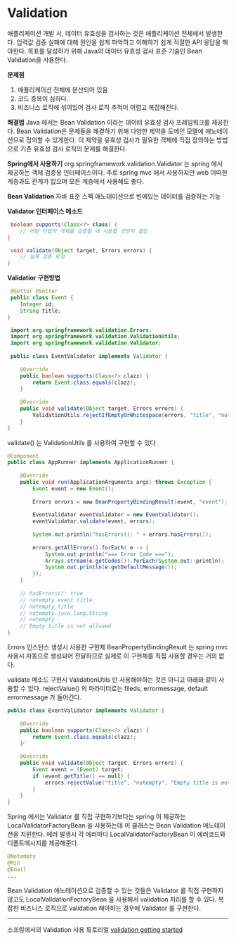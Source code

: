 # Validation
애플리케이션 개발 시, 데이터 유효성을 검사하는 것은 애플리케이션 전체에서 발생한다.
입력값 검증 실패에 대해 원인을 쉽게 파악하고 이해하기 쉽게 적절한 API 응답을 해야한다.
목표를 달성하기 위해 Java의 데이터 유효성 검사 표준 기술인 Bean Validation을 사용한다.

**문제점**


1. 애플리케이션 전체에 분산되어 있음
2. 코드 중복이 심하다.
3. 비즈니스 로직에 섞여있어 검사 로직 추적이 어렵고 복잡해진다.


**해결법**
Java 에서는 Bean Validation 이라는 데이터 유효성 검사 프레임워크를 제공한다.
Bean Validation은 문제들을 해결하기 위해 다양한 제약을 도메인 모델에 애노테이션으로 정의할 수 있게한다.
이 제약을 유효성 검사가 필요한 객체에 직접 정의하는 방법으로 기존 유효성 검사 로직의 문제를 해결한다.


**Spring에서 사용하기**
org.springframework.validation.Validator 는 spring 에서 제공하는 객체 검증용 인터페이스이다.
주로 spring mvc 에서 사용하지만 web 어떠한 계층과도 관계가 없으며 모든 계층에서 사용해도 좋다.


**Bean Validation**
자바 표준 스펙
애노테이션으로 빈에있는 데이터를 검증하는 기능


**Validator 인터페이스 메소드**
```java
 boolean supports(Class<?> class) {
	// 어떤 타입의 객체를 검증할 때 사용할 것인지 결정
}

 void validate(Object target, Errors errors) {
	// 실제 검증 로직
}
```


**Validatior 구현방법**
```java
 @Getter @Setter
 public class Event {
    Integer id;
    String title;
}
```


```java
 import org.springframework.validation.Errors;
 import org.springframework.validation.ValidationUtils;
 import org.springframework.validation.Validator;
 
 public class EventValidator implements Validator {
 
    @Override
    public boolean supports(Class<?> clazz) {
        return Event.class.equals(clazz);
    }
 
    @Override
    public void validate(Object target, Errors errors) {
        ValidationUtils.rejectIfEmptyOrWhitespace(errors, "title", "notempty", "Empty title is not allowed");
    }
}
```


validate() 는 ValidationUtils 를 사용하여 구현할 수 있다.


```java
@Component
public class AppRunner implements ApplicationRunner {
 
    @Override
    public void run(ApplicationArguments args) throws Exception {
        Event event = new Event();
 
        Errors errors = new BeanPropertyBindingResult(event, "event");
 
        EventValidator eventValidator = new EventValidator();
        eventValidator.validate(event, errors);
 
        System.out.println("hasErrors(): " + errors.hasErrors());
 
        errors.getAllErrors().forEach( e -> {
            System.out.println("=== Error Code ===");
            Arrays.stream(e.getCodes()).forEach(System.out::println);
            System.out.println(e.getDefaultMessage());
        });
    }
    
    // hasErrors(): true
    // notempty.event.title
    // notempty.title
    // notempty.java.lang.String
    // notempty
    // Empty title is not allowed
}

```


Errors 인스턴스 생성시 사용한 구현체 BeanPropertyBindingResult 는 spring mvc 사용시 자동으로 생성되어 전달하므로 실제로 이 구현체를 직접 사용할 경우는 거의 없다.

validate 메소드 구현시 ValidationUtils 만 사용해야하는 것은 아니고 아래와 같이 사용할 수 있다.
rejectValue() 의 파라미터로는 fileds, errormessage, default errormessage 가 들어간다.


```java
public class EventValidator implements Validator {
 
    @Override
    public boolean supports(Class<?> clazz) {
        return Event.class.equals(clazz);
    }⁄
 
    @Override
    public void validate(Object target, Errors errors) {
        Event event = (Event) target;
        if (event.getTitle() == null) {
            errors.rejectValue("title", "notempty", "Empty title is not allowed");
        }
    }
}
```

Spring 에서는 Validator 를 직접 구현하기보다는 spring 이 제공하는 LocalValidatorFactoryBean 을 사용하는데 이 클래스는 Bean Validation 애노테이션을 지원한다.
에러 발생시 각 에러마다 LocalValidatorFactoryBean 이 에러코드와 디폴트메시지를 제공해준다.

```java
@Notempty
@Min
@Email
...
```

Bean Validation 애노테이션으로 검증할 수 있는 것들은 Validator 를 직접 구현하지 않고도 LocalValidationFactoryBean 을 사용해서 validation 처리를 할 수 있다.
복잡한 비즈니스 로직으로 validation 해야하는 경우에 Validator 를 구현한다.

* * *

스프링에서의 Validation 사용 튜토리얼
[validation getting started](https://spring.io/guides/gs/validating-form-input/)




